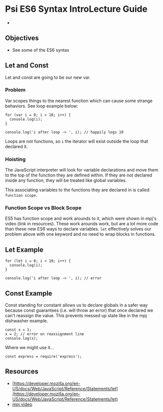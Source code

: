 # Psi ES6 Syntax IntroLecture Guide
-
## Objectives
- See some of the ES6 syntax

## Let and Const
Let and const are going to be our new var.

### Problem
Var scopes things to the nearest function which can cause some strange behaviors. See loop example below:

```
for (var i = 0; i < 10; i++) {
  console.log(i);
}

console.log('i after loop -> ', i); // happily logs 10
```

Loops are not functions, so `i` the iterator will exist outside the loop that declared it. 

### Hoisting
The JavaScript interpreter will look for variable declarations and move them to the top of the function they are defined within. If they are not declared inside any function, they will be treated like global variables. 

This associating variables to the functions they are declared in is called `function scope`. 

### Function Scope vs Block Scope
ES5 has function scope and work arounds to it, which were shown in mpj's video (link in resources). These work arounds work, but are a lot more code than these new ES6 ways to declare variables. `let` effectively solves our problem above with one keyword and no need to wrap blocks in functions.

## Let Example
```
for (let i = 0; i < 10; i++) {
  console.log(i);
}

console.log('i after loop -> ', i); // error
```

## Const Example
Const standing for constant allows us to declare globals in a safer way because const guarantees (i.e. will throw an error) that once declared we can't reassign the value. This prevents messed up state like in the mpj dishwasher example.

```
const x = 1;
x = 2; // error on reassignment line
console.log(x);
```
Where we might use it... 

```
const express = require('express');
```

## Resources
- [https://developer.mozilla.org/en-US/docs/Web/JavaScript/Reference/Statements/let](https://developer.mozilla.org/en-US/docs/Web/JavaScript/Reference/Statements/let)
- [mpj video](https://www.youtube.com/watch?v=sjyJBL5fkp8)